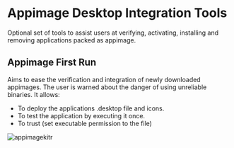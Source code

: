 # Appimage Desktop Integration Tools
Optional set of tools to assist users at verifying, activating, installing and removing applications packed as appimage.

## Appimage First Run

Aims to ease the verification and integration of newly downloaded appimages.
The user is warned about the danger of using unreliable binaries.
It allows:
- To deploy the applications .desktop file and icons.
- To test the application by executing it once.
- To trust (set executable permission to the file)

![appimagekitr](https://raw.githubusercontent.com/azubieta/appimage-desktop-integration/screenshots/screenshots/first_run_unsecure_appimage.png)
